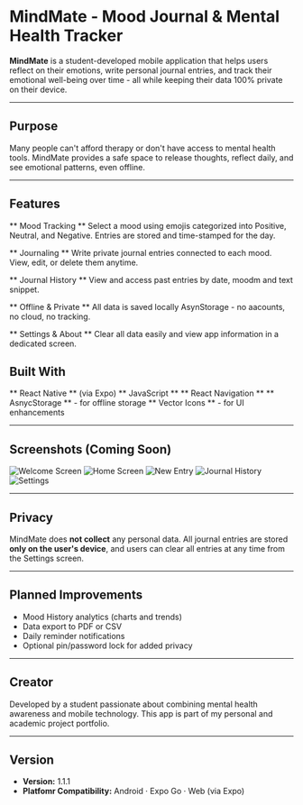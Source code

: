 # MindMate - Mood Journal & Mental Health Tracker

**MindMate** is a student-developed mobile application that helps users reflect on their emotions, write personal journal entries, and track their emotional well-being over time - all while keeping their data 100% private on their device.

---

## Purpose

Many people can't afford therapy or don't have access to mental health tools.
MindMate provides a safe space to release thoughts, reflect daily, and see emotional patterns, even offline.


---

## Features

** Mood Tracking **
Select a mood using emojis categorized into Positive, Neutral, and Negative.
Entries are stored and time-stamped for the day.

** Journaling **
Write private journal entries connected to each mood. View, edit, or delete them anytime.

** Journal History **
View and access past entries by date, moodm and text snippet.

** Offline & Private **
All data is saved locally AsynStorage - no aacounts, no cloud, no tracking.

** Settings & About **
Clear all data easily and view app information in a dedicated screen.


## Built With

** React Native ** (via Expo)
** JavaScript **
** React Navigation **
** AsnycStorage ** - for offline storage
** Vector Icons ** - for UI enhancements


---

## Screenshots (Coming Soon)
![Welcome Screen](./Welcome.jpg)
![Home Screen](./home.jpg)
![New Entry](./entry.jpg)
![Journal History](./history.jpg)
![Settings](./settings.jpg)



---

## Privacy

MindMate does **not collect** any personal data.
All journal entries are stored **only on the user's device**, and users can clear all entries at any time from the Settings screen.


---


## Planned Improvements

- Mood History analytics (charts and trends)
- Data export to PDF or CSV
- Daily reminder notifications
- Optional pin/password lock for added privacy

---

## Creator

Developed by a student passionate about combining mental health awareness and mobile technology.
This app is part of my personal and academic project portfolio.

---

## Version

- **Version:** 1.1.1
- **Platfomr Compatibility:** Android · Expo Go · Web (via Expo)
